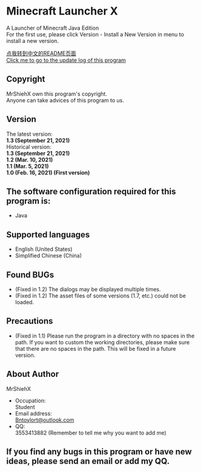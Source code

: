 # Minecraft Launcher X
A Launcher of Minecraft Java Edition<br/>
For the first use, please click Version - Install a New Version in menu to install a new version.<br/>

[点我转到中文的README页面](https://github.com/MrShieh-X/minecraft-launcher-x/blob/master/README-zh.md) <br/>
[Click me to go to the update log of this program](https://github.com/MrShieh-X/minecraft-launcher-x/blob/master/update_logs.md) <br/>

## Copyright
MrShiehX own this program's copyright.<br/>
Anyone can take advices of this program to us.

## Version
The latest version: <br/>
<b>1.3 (September 21, 2021)</b><br/>
Historical version: <br/>
<b>1.3 (September 21, 2021)</b><br/>
<b>1.2 (Mar. 10, 2021)</b><br/>
<b>1.1 (Mar. 5, 2021)</b><br/>
<b>1.0 (Feb. 16, 2021) (First version)</b><br/>

## The software configuration required for this program is:
* Java

## Supported languages
- English (United States)
- Simplified Chinese (China)

## Found BUGs
- (Fixed in 1.2) The dialogs may be displayed multiple times.
- (Fixed in 1.2) The asset files of some versions (1.7, etc.) could not be loaded.

## Precautions
- (Fixed in 1.1) Please run the program in a directory with no spaces in the path. If you want to custom the working directories, please make sure that there are no spaces in the path. This will be fixed in a future version.

## About Author
MrShiehX<br/>
- Occupation: <br/>
Student<br/>
- Email address: <br/>
Bntoylort@outlook.com<br/>
- QQ:<br/>
3553413882 (Remember to tell me why you want to add me)<br/>

## If you find any bugs in this program or have new ideas, please send an email or add my QQ.
